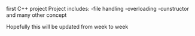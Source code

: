 first C++ project 
Project includes:
-file handling
-overloading
-cunstructor
and many other concept

Hopefully this will be updated from week to week
